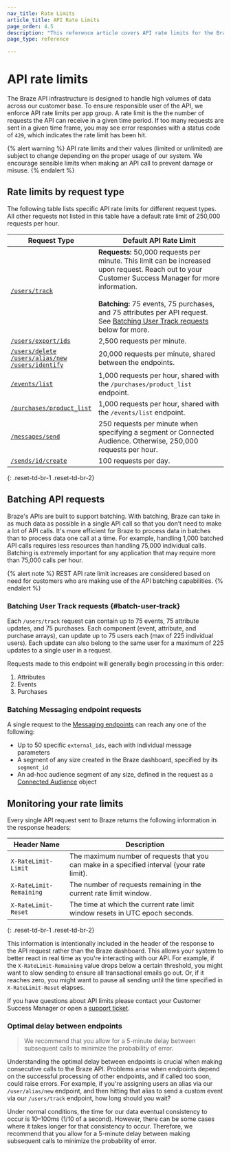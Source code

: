 ```yaml
---
nav_title: Rate Limits
article_title: API Rate Limits
page_order: 4.5
description: "This reference article covers API rate limits for the Braze API infrastructure."
page_type: reference

---
```


# API rate limits

The Braze API infrastructure is designed to handle high volumes of data across our customer base. To ensure responsible user of the API, we enforce API rate limits per app group. A rate limit is the the number of requests the API can receive in a given time period. If too many requests are sent in a given time frame, you may see error responses with a status code of `429`, which indicates the rate limit has been hit.

{% alert warning %}
API rate limits and their values (limited or unlimited) are subject to change depending on the proper usage of our system. We encourage sensible limits when making an API call to prevent damage or misuse.
{% endalert %}

## Rate limits by request type

The following table lists specific API rate limits for different request types. All other requests not listed in this table have a default rate limit of 250,000 requests per hour.

| Request Type | Default API Rate Limit |
| --- | --- |
| [`/users/track`][10] | **Requests:** 50,000 requests per minute. This limit can be increased upon request. Reach out to your Customer Success Manager for more information.<br><br>**Batching:** 75 events, 75 purchases, and 75 attributes per API request. See [Batching User Track requests](#batch-user-track) below for more. |
| [`/users/export/ids`][11] | 2,500 requests per minute. |
| [`/users/delete`][12]<br>[`/users/alias/new`][13]<br>[`/users/identify`][14] | 20,000 requests per minute, shared between the endpoints. |
| [`/events/list`][15] | 1,000 requests per hour, shared with the `/purchases/product_list` endpoint. |
| [`/purchases/product_list`][16] | 1,000 requests per hour, shared with the `/events/list` endpoint. |
| [`/messages/send`][17] | 250 requests per minute when specifying a segment or Connected Audience. Otherwise, 250,000 requests per hour. |
| [`/sends/id/create`][18] | 100 requests per day. |
{: .reset-td-br-1 .reset-td-br-2}

## Batching API requests

Braze's APIs are built to support batching. With batching, Braze can take in as much data as possible in a single API call so that you don’t need to make a lot of API calls. It's more efficient for Braze to process data in batches than to process data one call at a time. For example, handling 1,000 batched API calls requires less resources than handling 75,000 individual calls. Batching is extremely important for any application that may require more than 75,000 calls per hour.

{% alert note %}
REST API rate limit increases are considered based on need for customers who are making use of the API batching capabilities.
{% endalert %}

### Batching User Track requests {#batch-user-track}

Each `/users/track` request can contain up to 75 events, 75 attribute updates, and 75 purchases. Each component (event, attribute, and purchase arrays), can update up to 75 users each (max of 225 individual users). Each update can also belong to the same user for a maximum of 225 updates to a single user in a request.

Requests made to this endpoint will generally begin processing in this order: 

1. Attributes
2. Events
3. Purchases

### Batching Messaging endpoint requests

A single request to the [Messaging endpoints][1] can reach any one of the following:

- Up to 50 specific `external_ids`, each with individual message parameters
- A segment of any size created in the Braze dashboard, specified by its `segment_id`
- An ad-hoc audience segment of any size, defined in the request as a [Connected Audience][2] object

## Monitoring your rate limits

Every single API request sent to Braze returns the following information in the response headers:

Header Name             | Description
----------------------- | -----------------------
`X-RateLimit-Limit`     | The maximum number of requests that you can make in a specified interval (your rate limit).
`X-RateLimit-Remaining` | The number of requests remaining in the current rate limit window.
`X-RateLimit-Reset`     | The time at which the current rate limit window resets in UTC epoch seconds.
{: .reset-td-br-1 .reset-td-br-2}

This information is intentionally included in the header of the response to the API request rather than the Braze dashboard. This allows your system to better react in real time as you're interacting with our API. For example, if the `X-RateLimit-Remaining` value drops below a certain threshold, you might want to slow sending to ensure all transactional emails go out. Or, if it reaches zero, you might want to pause all sending until the time specified in `X-RateLimit-Reset` elapses.

If you have questions about API limits please contact your Customer Success Manager or open a [support ticket][support].

### Optimal delay between endpoints

> We recommend that you allow for a 5-minute delay between subsequent calls to minimize the probability of error.

Understanding the optimal delay between endpoints is crucial when making consecutive calls to the Braze API. Problems arise when endpoints depend on the successful processing of other endpoints, and if called too soon, could raise errors. For example, if you're assigning users an alias via our `/user/alias/new` endpoint, and then hitting that alias to send a custom event via our `/users/track` endpoint, how long should you wait?

Under normal conditions, the time for our data eventual consistency to occur is 10–100ms (1/10 of a second). However, there can be some cases where it takes longer for that consistency to occur. Therefore, we recommend that you allow for a 5-minute delay between making subsequent calls to minimize the probability of error.

[1]: {{site.baseurl}}/api/endpoints/messaging/
[2]: {{site.baseurl}}/api/objects_filters/connected_audience/
[support]: {{site.baseurl}}/braze_support/

[10]: {{site.baseurl}}/api/endpoints/user_data/post_user_track/
[11]: {{site.baseurl}}/api/endpoints/export/user_data/post_users_identifier/
[12]: {{site.baseurl}}/api/endpoints/user_data/post_user_delete/
[13]: {{site.baseurl}}/api/endpoints/user_data/post_user_alias/
[14]: {{site.baseurl}}/api/endpoints/user_data/post_user_identify/
[15]: {{site.baseurl}}/api/endpoints/export/custom_events/get_custom_events/
[16]: {{site.baseurl}}/api/endpoints/export/purchases/get_list_product_id/
[17]: {{site.baseurl}}/api/endpoints/messaging/send_messages/post_send_messages/
[18]: {{site.baseurl}}/api/endpoints/messaging/send_messages/post_create_send_ids/
